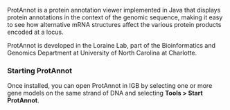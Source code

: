ProtAnnot is a protein annotation viewer implemented in Java that displays protein annotations in the context of the genomic sequence, making it easy  
to see how alternative mRNA structures affect the various protein products encoded at a locus.  

ProtAnnot is developed in the Loraine Lab, part of the Bioinformatics and Genomics Department at University of North Carolina at Charlotte. 

### Starting ProtAnnot
Once installed, you can open ProtAnnot in IGB by selecting one or more gene models on the same strand of DNA and selecting **Tools > Start ProtAnnot**.
